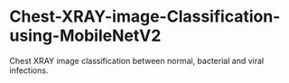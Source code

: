 # Chest-XRAY-image-Classification-using-MobileNetV2
Chest XRAY image classification between normal, bacterial and viral infections.
